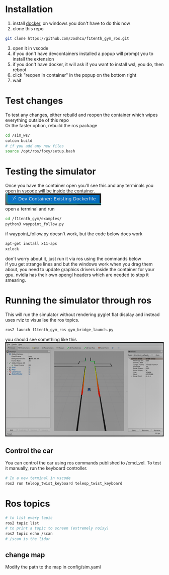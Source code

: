 # Installation
1) install [docker](https://docs.docker.com/get-docker/), on windows you don't have to do this now
2) clone this repo
```bash
git clone https://github.com/JoshCu/f1tenth_gym_ros.git
```
3) open it in vscode
4) if you don't have devcontainers installed a popup will prompt you to install the extension
5) if you don't have docker, it will ask if you want to install wsl, you do, then reboot
6) click "reopen in container" in the popup on the bottom right
7) wait

# Test changes
To test any changes, either rebuild and reopen the container which wipes everything outside of this repo   
Or the faster option, rebuild the ros package
```bash
cd /sim_ws/
colcon build
# if you add any new files
source /opt/ros/foxy/setup.bash
```

# Testing the simulator
Once you have the container open you'll see this and any terminals you open in vscode will be inside the container.   
![Alt text](readme_images/image.png)   
open a terminal and run   
```bash
cd /f1tenth_gym/examples/
python3 waypoint_follow.py
```
if waypoint_follow.py doesn't work, but the code below does work 
```bash
apt-get install x11-aps
xclock
```
don't worry about it, just run it via ros using the commands below   
if you get strange lines and but the windows work when you drag them about, you need to update graphics drivers inside the container for your gpu. nvidia has their own opengl headers which are needed to stop it smearing.

# Running the simulator through ros
This will run the simulator without rendering pyglet flat display and instead uses rviz to visualise the ros topics.
```bash
ros2 launch f1tenth_gym_ros gym_bridge_launch.py
```   
you should see something like this   
![](readme_images/image-1.png)   

## Control the car
You can control the car using ros commands published to /cmd_vel.
To test it manually, run the keyboard controller.
```bash
# In a new terminal in vscode
ros2 run teleop_twist_keyboard teleop_twist_keyboard
```

# Ros topics
```bash
# to list every topic
ros2 topic list
# to print a topic to screen (extremely noisy)
ros2 topic echo /scan
# /scan is the lidar
```

## change map
Modify the path to the map in config/sim.yaml
